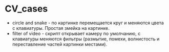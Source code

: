 # CV_cases

- circle and snake - по картинке перемещается круг и меняются цвета с клавиатуры. Простая змейка на картинке.
- filter of video - скрипт открывает камеру по умолчанию, с клавиатуры меняются фильтры (размытие, помехи, волнистость и переставление частей картинки местами).
